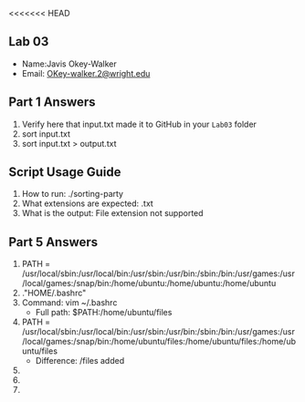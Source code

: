 <<<<<<< HEAD
## Lab 03

- Name:Javis Okey-Walker
- Email: OKey-walker.2@wright.edu

## Part 1 Answers

1. Verify here that input.txt made it to GitHub in your `Lab03` folder
2. sort input.txt
3. sort input.txt > output.txt

## Script Usage Guide

1. How to run: ./sorting-party
2. What extensions are expected: .txt
3. What is the output: File extension not supported

## Part 5 Answers

1. PATH = /usr/local/sbin:/usr/local/bin:/usr/sbin:/usr/bin:/sbin:/bin:/usr/games:/usr/local/games:/snap/bin:/home/ubuntu:/home/ubuntu:/home/ubuntu
2. ."HOME/.bashrc"
3. Command: vim ~/.bashrc 
   - Full path: $PATH:/home/ubuntu/files
4. PATH = /usr/local/sbin:/usr/local/bin:/usr/sbin:/usr/bin:/sbin:/bin:/usr/games:/usr/local/games:/snap/bin:/home/ubuntu/files:/home/ubuntu/files:/home/ubuntu/files
   - Difference: /files added
5.
6.
7.
